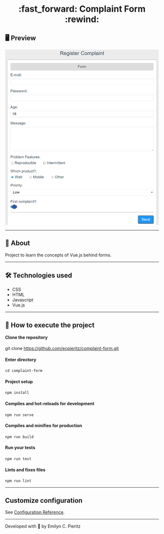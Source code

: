 <h1 align = "center"> :fast_forward: Complaint Form :rewind: </h1>

## 🖥 Preview
<p align = "center">
   <img src = "https://github.com/ecpieritz/complaint-form/blob/main/public/img/form-print.png?raw=true" width = "700">
</p>

---

## 📖 About
<p>Project to learn the concepts of Vue.js behind forms.</p>

---

## 🛠 Technologies used
- CSS
- HTML
- Javascript
- Vue.js

---


## 🚀 How to execute the project
#### Clone the repository
git clone https://github.com/ecpieritz/complaint-form.git

#### Enter directory
`cd complaint-form`

#### Project setup
`npm install`

#### Compiles and hot-reloads for development
`npm run serve`

#### Compiles and minifies for production
`npm run build`

#### Run your tests
`npm run test`

#### Lints and fixes files
`npm run lint`

---
## Customize configuration
See [Configuration Reference](https://cli.vuejs.org/config/).

---
Developed with 💙 by Emilyn C. Pieritz
